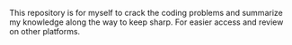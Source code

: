 This repository is for myself to crack the coding problems and summarize my knowledge along the way to keep sharp.
For easier access and review on other platforms.
